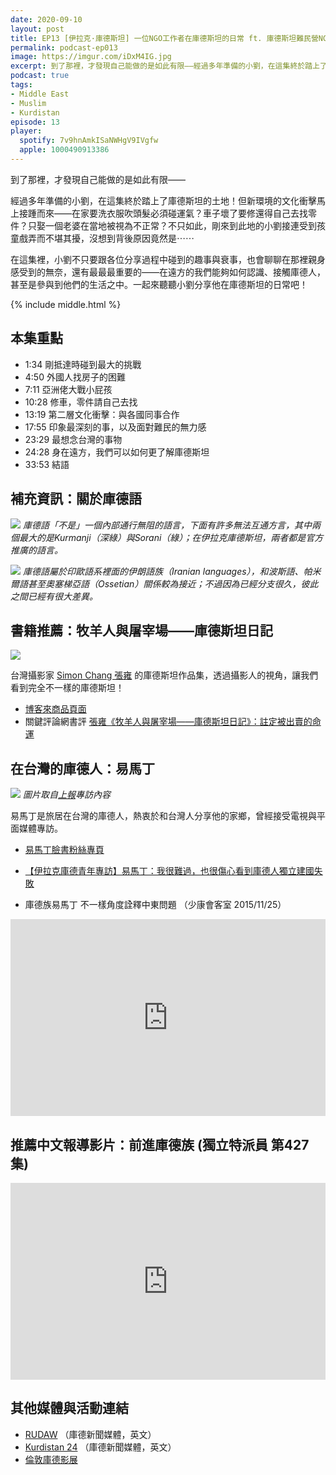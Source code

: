 ```yaml
---
date: 2020-09-10
layout: post
title: EP13 [伊拉克·庫德斯坦] 一位NGO工作者在庫德斯坦的日常 ft. 庫德斯坦難民營NGO工作者 小劉
permalink: podcast-ep013
image: https://imgur.com/iDxM4IG.jpg
excerpt: 到了那裡，才發現自己能做的是如此有限——經過多年準備的小劉，在這集終於踏上了庫德斯坦的土地！但新環境的文化衝擊馬上接踵而來——在家要洗衣服吹頭髮必須碰運氣？車子壞了要修還得自己去找零件？只娶一個老婆在當地被視為不正常？不只如此，剛來到此地的小劉接連受到孩童戲弄而不堪其擾，沒想到背後原因竟然是⋯⋯
podcast: true
tags:
- Middle East
- Muslim
- Kurdistan
episode: 13
player:
  spotify: 7v9hnAmkISaNWHgV9IVgfw
  apple: 1000490913386
---
```


到了那裡，才發現自己能做的是如此有限——

經過多年準備的小劉，在這集終於踏上了庫德斯坦的土地！但新環境的文化衝擊馬上接踵而來——在家要洗衣服吹頭髮必須碰運氣？車子壞了要修還得自己去找零件？只娶一個老婆在當地被視為不正常？不只如此，剛來到此地的小劉接連受到孩童戲弄而不堪其擾，沒想到背後原因竟然是⋯⋯

在這集裡，小劉不只要跟各位分享過程中碰到的趣事與衰事，也會聊聊在那裡親身感受到的無奈，還有最最最重要的——在遠方的我們能夠如何認識、接觸庫德人，甚至是參與到他們的生活之中。一起來聽聽小劉分享他在庫德斯坦的日常吧！



{% include middle.html %}

## 本集重點

* 1:34 剛抵達時碰到最大的挑戰
* 4:50 外國人找房子的困難
* 7:11 亞洲佬大戰小屁孩
* 10:28 修車，零件請自己去找
* 13:19 第二層文化衝擊：與各國同事合作
* 17:55 印象最深刻的事，以及面對難民的無力感
* 23:29 最想念台灣的事物
* 24:28 身在遠方，我們可以如何更了解庫德斯坦
* 33:53 結語

## 補充資訊：關於庫德語

![](https://upload.wikimedia.org/wikipedia/commons/thumb/b/be/Kurdish_languages_map.svg/1024px-Kurdish_languages_map.svg.png)
*庫德語「不是」一個內部通行無阻的語言，下面有許多無法互通方言，其中兩個最大的是Kurmanji（深綠）與Sorani（綠）；在伊拉克庫德斯坦，兩者都是官方推廣的語言。*

![](https://upload.wikimedia.org/wikipedia/commons/6/6b/Iranian_languages_distribution.png)
*庫德語屬於印歐語系裡面的伊朗語族（Iranian languages），和波斯語、帕米爾語甚至奧塞梯亞語（Ossetian）關係較為接近；不過因為已經分支很久，彼此之間已經有很大差異。*

## 書籍推薦：牧羊人與屠宰場——庫德斯坦日記

![](https://www.books.com.tw/img/001/084/98/0010849826.jpg)

台灣攝影家 [Simon Chang 張雍](https://www.facebook.com/SimonChangPhotographer) 的庫德斯坦作品集，透過攝影人的視角，讓我們看到完全不一樣的庫德斯坦！

* [博客來商品頁面](https://www.books.com.tw/products/E050064631)
* 關鍵評論網書評 [張雍《牧羊人與屠宰場——庫德斯坦日記》：註定被出賣的命運](https://www.thenewslens.com/article/131298)

## 在台灣的庫德人：易馬丁

![](https://www.upmedia.mg/upload/article/20181015165018248624.jpg)
*圖片取自[上報](https://www.upmedia.mg/news_info.php?SerialNo=28403)專訪內容*

易馬丁是旅居在台灣的庫德人，熱衷於和台灣人分享他的家鄉，曾經接受電視與平面媒體專訪。

* [易馬丁臉書粉絲專頁](https://www.facebook.com/imadeddinmahdi/)

* [【伊拉克庫德青年專訪】易馬丁：我很難過，也很傷心看到庫德人獨立建國失敗](https://www.upmedia.mg/news_info.php?SerialNo=28403)

* 庫德族易馬丁 不一樣角度詮釋中東問題 （少康會客室 2015/11/25）

<iframe width="100%" height="315" src="https://www.youtube.com/embed/WiPM8fq-Tio" frameborder="0" allow="accelerometer; autoplay; encrypted-media; gyroscope; picture-in-picture" allowfullscreen></iframe>

## 推薦中文報導影片：前進庫德族 (獨立特派員 第427集)

<iframe width="100%" height="315" src="https://www.youtube.com/embed/yvgiuK4Tnyw" frameborder="0" allow="accelerometer; autoplay; encrypted-media; gyroscope; picture-in-picture" allowfullscreen></iframe>

## 其他媒體與活動連結

* [RUDAW](https://www.rudaw.net/english/news) （庫德新聞媒體，英文）
* [Kurdistan 24](https://www.kurdistan24.net/en/) （庫德新聞媒體，英文）
* [倫敦庫德影展](https://www.lkff.co.uk/)
